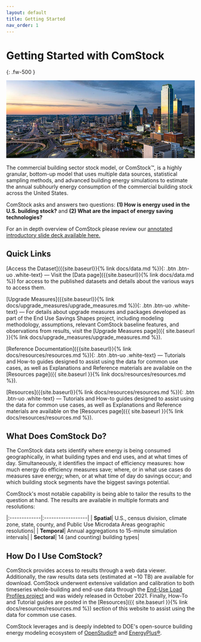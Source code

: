 ```yaml
---
layout: default
title: Getting Started
nav_order: 1
---
```


# Getting Started with ComStock
{: .fw-500 }

![comstock_workflow](/assets/images/city-skyline-istock-1155981768.jpg)

The commercial building sector stock model, or ComStock™, is a highly granular, bottom-up model that uses multiple data sources, statistical sampling methods, and advanced building energy simulations to estimate the annual subhourly energy consumption of the commercial building stock across the United States.

ComStock asks and answers two questions: **(1) How is energy used in the U.S. building stock?** and **(2) What are the impact of energy saving technologies?** 

For an in depth overview of ComStock please review our [annotated introductory slide deck available here.](https://www.nrel.gov/docs/fy23osti/86634.pdf)

## Quick Links
[Access the Dataset]({{site.baseurl}}{% link docs/data.md %}){: .btn .btn-uo .white-text} &mdash; Visit the [Data page]({{site.baseurl}}{% link docs/data.md %}) for access to the published datasets and details about the various ways to access them.

[Upgrade Measures]({{site.baseurl}}{% link docs/upgrade_measures/upgrade_measures.md %}){: .btn .btn-uo .white-text} &mdash; For details about upgrade measures and packages developed as part of the End Use Savings Shapes project, including modeling methodology, assumptions, relevant ComStock baseline features, and observations from results, visit the [Upgrade Measures page]({{  site.baseurl  }}{% link docs/upgrade_measures/upgrade_measures.md %}).

[Reference Documentation]({{site.baseurl}}{% link docs/resources/resources.md %}){: .btn .btn-uo .white-text} &mdash; Tutorials and How-to guides designed to assist using the data for common use cases, as well as Explanations and Reference materials are available on the [Resources page]({{  site.baseurl  }}{% link docs/resources/resources.md %}).

[Resources]({{site.baseurl}}{% link docs/resources/resources.md %}){: .btn .btn-uo .white-text} &mdash; Tutorials and How-to guides designed to assist using the data for common use cases, as well as Explanations and Reference materials are available on the [Resources page]({{  site.baseurl  }}{% link docs/resources/resources.md %}).

<!-- {:refdef: style="text-align: center;"}
[<img src="/assets/images/dataset_access_button.png" width="250" class="center" >]({{site.baseurl}}{% link docs/data.md %})
{:refdef} -->

## What Does ComStock Do?

The ComStock data sets identify where energy is being consumed geographically, in what building types and end uses, and at what times of day. Simultaneously, it identifies the impact of efficiency measures: how much energy do efficiency measures save; where, or in what use cases do measures save energy; when, or at what time of day do savings occur; and which building stock segments have the biggest savings potential.

ComStock's most notable capability is being able to tailor the results to the question at hand. The results are available in multiple formats and resolutions:

|:-------------|:------------------|
| **Spatial**| U.S., census division, climate zone, state, county, and Public Use Microdata Areas geographic resolutions|
| **Temporal**| Annual aggregations to 15-minute simulation intervals|
| **Sectoral**| 14 (and counting) building types|

## How Do I Use ComStock?

ComStock provides access to results through a web data viewer. Additionally, the raw results data sets (estimated at ~10 TB) are available for download. ComStock underwent extensive validation and calibration to both timeseries whole-building and end-use data through the [End-Use Load Profiles project](https://www.nrel.gov/buildings/end-use-load-profiles.html) and was widely released in October 2021. Finally, How-To and Tutorial guides are posted in the [Resources]({{  site.baseurl  }}{% link docs/resources/resources.md %}) section of this website to assist using the data for common use cases.

ComStock leverages and is deeply indebted to DOE's open-source building energy modeling ecosystem of [OpenStudio®](https://openstudio.net/) and [EnergyPlus®](https://energyplus.net/).

